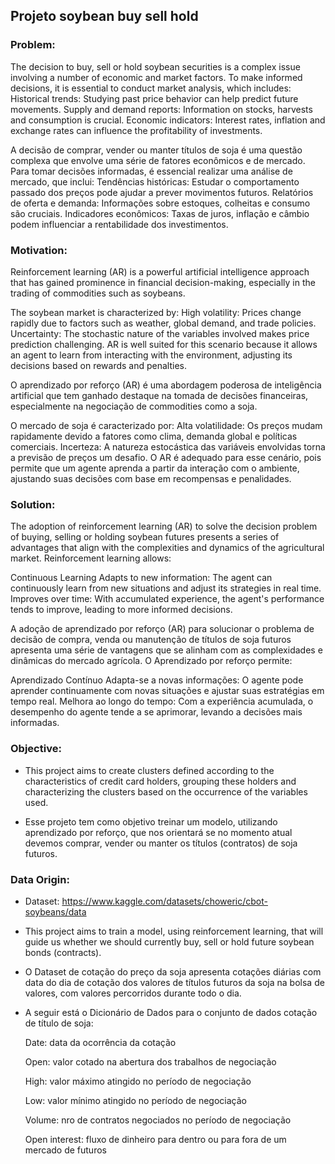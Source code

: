 ## Projeto soybean buy sell hold
### Problem:
The decision to buy, sell or hold soybean securities is a complex issue involving a number of economic and market factors. To make informed decisions, it is essential to conduct market analysis, which includes:
Historical trends: Studying past price behavior can help predict future movements.
Supply and demand reports: Information on stocks, harvests and consumption is crucial.
Economic indicators: Interest rates, inflation and exchange rates can influence the profitability of investments.

A decisão de comprar, vender ou manter títulos de soja é uma questão complexa que envolve uma série de fatores econômicos e de mercado. Para tomar decisões informadas, é essencial realizar uma análise de mercado, que inclui:
Tendências históricas: Estudar o comportamento passado dos preços pode ajudar a prever movimentos futuros.
Relatórios de oferta e demanda: Informações sobre estoques, colheitas e consumo são cruciais.
Indicadores econômicos: Taxas de juros, inflação e câmbio podem influenciar a rentabilidade dos investimentos.

### Motivation:
Reinforcement learning (AR) is a powerful artificial intelligence approach that has gained prominence in financial decision-making, especially in the trading of commodities such as soybeans. 

The soybean market is characterized by:
High volatility: Prices change rapidly due to factors such as weather, global demand, and trade policies.
Uncertainty: The stochastic nature of the variables involved makes price prediction challenging.
AR is well suited for this scenario because it allows an agent to learn from interacting with the environment, adjusting its decisions based on rewards and penalties.

O aprendizado por reforço (AR) é uma abordagem poderosa de inteligência artificial que tem ganhado destaque na tomada de decisões financeiras, especialmente na negociação de commodities como a soja. 

O mercado de soja é caracterizado por:
Alta volatilidade: Os preços mudam rapidamente devido a fatores como clima, demanda global e políticas comerciais.
Incerteza: A natureza estocástica das variáveis envolvidas torna a previsão de preços um desafio.
O AR é adequado para esse cenário, pois permite que um agente aprenda a partir da interação com o ambiente, ajustando suas decisões com base em recompensas e penalidades.

### Solution:
The adoption of reinforcement learning (AR) to solve the decision problem of buying, selling or holding soybean futures presents a series of advantages that align with the complexities and dynamics of the agricultural market. Reinforcement learning allows:

Continuous Learning
Adapts to new information: The agent can continuously learn from new situations and adjust its strategies in real time.
Improves over time: With accumulated experience, the agent's performance tends to improve, leading to more informed decisions.

A adoção de aprendizado por reforço (AR) para solucionar o problema de decisão de compra, venda ou manutenção de títulos de soja futuros apresenta uma série de vantagens que se alinham com as complexidades e dinâmicas do mercado agrícola. O Aprendizado por reforço permite:

Aprendizado Contínuo
    Adapta-se a novas informações: O agente pode aprender continuamente com novas situações e ajustar suas estratégias em tempo real.
    Melhora ao longo do tempo: Com a experiência acumulada, o desempenho do agente tende a se aprimorar, levando a decisões mais informadas.

### Objective:
- This project aims to create clusters defined according to the characteristics of credit card holders, grouping these holders and characterizing the clusters based on the occurrence of the variables used.

- Esse projeto tem como objetivo treinar um modelo, utilizando aprendizado por reforço, que nos orientará se no momento atual devemos comprar, vender ou manter os títulos (contratos) de soja futuros.

### Data Origin:
- Dataset: https://www.kaggle.com/datasets/choweric/cbot-soybeans/data

- This project aims to train a model, using reinforcement learning, that will guide us whether we should currently buy, sell or hold future soybean bonds (contracts).

- O Dataset de cotação do preço da soja apresenta cotações diárias com data do dia de cotação dos valores de títulos futuros da soja na bolsa de valores, com valores percorridos durante todo o dia.

- A seguir está o Dicionário de Dados para o conjunto de dados cotação de título de soja:

    Date: data da ocorrência da cotação

    Open: valor cotado na abertura dos trabalhos de negociação

    High: valor máximo atingido no período de negociação

    Low:  valor mínimo atingido no período de negociação

    Volume: nro de contratos negociados no período de negociação
    
    Open interest: fluxo de dinheiro para dentro ou para fora de um mercado de futuros